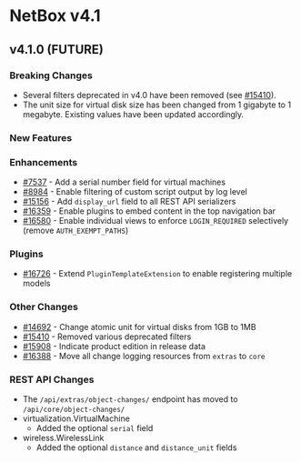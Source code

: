# NetBox v4.1

## v4.1.0 (FUTURE)

### Breaking Changes

* Several filters deprecated in v4.0 have been removed (see [#15410](https://github.com/netbox-community/netbox/issues/15410)).
* The unit size for virtual disk size has been changed from 1 gigabyte to 1 megabyte. Existing values have been updated accordingly.

### New Features

### Enhancements

* [#7537](https://github.com/netbox-community/netbox/issues/7537) - Add a serial number field for virtual machines
* [#8984](https://github.com/netbox-community/netbox/issues/8984) - Enable filtering of custom script output by log level
* [#15156](https://github.com/netbox-community/netbox/issues/15156) - Add `display_url` field to all REST API serializers
* [#16359](https://github.com/netbox-community/netbox/issues/16359) - Enable plugins to embed content in the top navigation bar
* [#16580](https://github.com/netbox-community/netbox/issues/16580) - Enable individual views to enforce `LOGIN_REQUIRED` selectively (remove `AUTH_EXEMPT_PATHS`)

### Plugins

* [#16726](https://github.com/netbox-community/netbox/issues/16726) - Extend `PluginTemplateExtension` to enable registering multiple models

### Other Changes

* [#14692](https://github.com/netbox-community/netbox/issues/14692) - Change atomic unit for virtual disks from 1GB to 1MB
* [#15410](https://github.com/netbox-community/netbox/issues/15410) - Removed various deprecated filters
* [#15908](https://github.com/netbox-community/netbox/issues/15908) - Indicate product edition in release data
* [#16388](https://github.com/netbox-community/netbox/issues/16388) - Move all change logging resources from `extras` to `core`

### REST API Changes

* The `/api/extras/object-changes/` endpoint has moved to `/api/core/object-changes/`
* virtualization.VirtualMachine
    * Added the optional `serial` field
* wireless.WirelessLink
    * Added the optional `distance` and `distance_unit` fields
